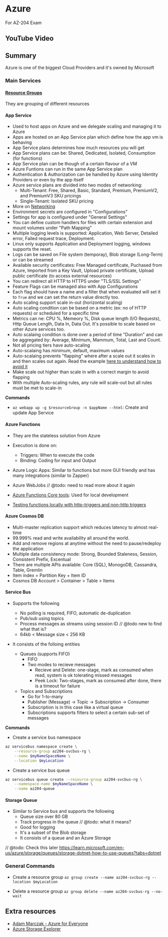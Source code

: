 # Azure

For AZ-204 Exam

## YouTube Video

## Summary

Azure is one of the biggest Cloud Providers and it's owned by Microsoft

### Main Services

#### [Resource Groups](https://learn.microsoft.com/en-us/azure/azure-resource-manager/management/manage-resource-groups-portal)

They are grouping of different resources

#### App Service

- Used to host apps on Azure and we delegate scaling and managing it to Azure
- Apps are hosted on an App Service plan which define how the app vm is behaving
- App Service plans determines how much resources you will get
- App Service plans can be: Shared, Dedicated, Isolated, Consumption (for functions)
- App Service plan can be though of a certain flavour of a VM
- Azure Funtions can run in the same App Service plan
- Authentication & Authorization can be handled by Azure using Identity Providers or even by the app itself
- Azure service plans are divided into two modes of networking:
  - Multi-Tenant: Free, Shared, Basic, Standard, Premium, PremiumV2, and PremiumV3 SKU pricings
  - Single-Tenant: Isolated SKU pricing
- More on [Networking](https://learn.microsoft.com/en-us/azure/app-service/networking-features)
- Environment secrets are configured in "Configurations"
- Settings for app is configured under "General Settings"
- You can define custom handlers for files with certain extension and mount volumes under "Path Mapping"
- Multiple logging levels is supported: Application, Web Server, Detailed error, Failed request trace, Deployment.
- Linux only supports Application and Deployment logging, windows supports the reset.
- Logs can be saved on File system (temporay), Blob storage (Long-Term) or can be streamed
- Available security certificates: Free Managed certificate, Puchased from Azure, Imported from a Key Vault, Upload private certificate, Upload public certificate (to access external resources)
- You can redirect all HTTP to HTTPS under "TLS/SSL Settings"
- Feature Flags can be managed also with App Configurations
- Each flag should have a name and a filter that when evaluated will set it to `True` and we can set the return value directly too.
- Auto scaling support scale in-out (horizontal scaling)
- Auto scaling condition can be based on a metric (ex: no of HTTP requests) or scheduled for a specific time
- Metrics can ne: CPU %, Memeory %, Disk queue length (I/O Requests), Http Queue Length, Data In, Data Out. It's possible to scale based on other Azure services too.
- Auto scalaing condition is done over a period of time "Duration" and can be aggregated by: Average, Minimum, Mammum, Total, Last and Count.
- Not all pricing tiers have auto-scaling
- Auto-scalaing has minimum, default, maximum values
- Auto-scalaing prevents "flapping" where after a scale out it scales in and then scales out again. Read the example [here to understand how to avoid it](https://learn.microsoft.com/en-us/training/modules/scale-apps-app-service/5-autoscale-best-practices)
- Make scale out higher than scale in with a correct margin to avoid flapping
- With multiple Auto-scaling rules, any rule will scale-out but all rules must be met to scale-in

**Commands**

- `az webapp up -g $resourceGroup -n $appName --html`: Create and update App Service

#### Azure Functions

- They are the stateless solution from Azure
- Execution is done on:
  - Triggers: When to execute the code
  - Binding: Coding for input and Output
- Azure Logic Apps: Similar to functions but more GUI friendly and has many integrations (similar to Zapper)
- Azure WebJobs
  // @todo: need to read more about it again

- [Azure Functions Core tools](https://github.com/Azure/azure-functions-core-tools): Used for local development
- [Testing functions locally with http-triggers and non-http triggers](https://learn.microsoft.com/en-us/azure/azure-functions/functions-run-local?tabs=v4%2Cmacos%2Ccsharp%2Cportal%2Cbash)

#### Azure Cosmos DB

- Multi-master replication support which reduces latency to almost real-time
- 99.999% read and write availability all around the world.
- Add and remove regions at anytime without the need to pause/redeploy the application
- Multiple data consistency mode: Strong, Bounded Staleness, Session, Consistent Prefix, Excentual
- There are multiple APIs available: Core (SQL), MonogoDB, Cassandra, Table, Gremlin
- Item index = Partition Key + Item ID
- Cosmos DB Account > Container > Table > Items

#### Service Bus

- Supports the following

  - No polling is required, FIFO, automatic de-duplication
  - Pub/sub using topics
  - Process messages as streams using session ID // @todo new to find what that is?
  - 64kb < Message size < 256 KB

- It consists of the folloing entities
  - Queues (supports FIFO)
    - FIFO
    - Two modes to recieve messages
      - Recieve and Delete: one-stage, mark as consumed when read, system is ok tolerating missed messages
      - Peek Lock: Two-stages, mark as consumed after done, there is a timeout for failure
  - Topics and Subscriptions
    - Go for 1-to-many
    - Publisher (Message) -> Topic -> Subscription -> Consumer
    - Subscription is in this case like a virtual queue
    - Subscriptions supports filters to select a certain sub-set of messages

**Commands**

- Create a service bus namespace

```sh
az servicebus namespace create \
    --resource-group az204-svcbus-rg \
    --name $myNameSpaceName \
    --location $myLocation
```

- Create a service bus queue

```sh
az servicebus queue create --resource-group az204-svcbus-rg \
    --namespace-name $myNameSpaceName \
    --name az204-queue
```

#### Storage Queue

- Similar to Service bus and supports the following
  - Queue size over 80 GB
  - Track progress in the queue // @todo: what it means?
  - Good for logging
  - It's a subset of the Blob storage
  - It consists of a queue and an Azure Storage

// @todo: Check this later https://learn.microsoft.com/en-us/azure/storage/queues/storage-dotnet-how-to-use-queues?tabs=dotnet

### General Commands

- Create a resource group
  `az group create --name az204-svcbus-rg --location $myLocation`

- Delete a resource group
  `az group delete --name az204-svcbus-rg --no-wait`

## Extra resources

- [Adam Marczak - Azure for Everyone
  ](https://www.youtube.com/c/Azure4Everyone)
- [Azure Storage Explorer](https://azure.microsoft.com/en-us/products/storage/storage-explorer/#getting-started)
